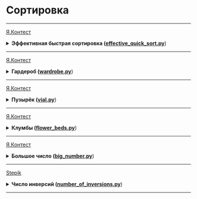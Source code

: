 # Сортировка

---
[Я.Контест](https://contest.yandex.ru/contest/24735/problems/B/)

<details>
<summary>
<b>Эффективная быстрая сортировка (<a href="effective_quick_sort.py">effective_quick_sort.py</a></b>)
</summary>

#### Условие

Тимофей решил организовать соревнование по спортивному программированию,
чтобы найти талантливых стажёров. Задачи подобраны, участники зарегистрированы,
тесты написаны. Осталось придумать, как в конце соревнования будет определяться победитель.
Каждый участник имеет уникальный логин. Когда соревнование закончится,
к нему будут привязаны два показателя: количество решённых задач Pi и размер штрафа Fi.
Штраф начисляется за неудачные попытки и время, затраченное на задачу.
Тимофей решил сортировать таблицу результатов следующим образом:
при сравнении двух участников выше будет идти тот, у которого решено больше задач.
При равенстве числа решённых задач первым идёт участник с меньшим штрафом.
Если же и штрафы совпадают, то первым будет тот,
у которого логин идёт раньше в алфавитном (лексикографическом) порядке.
Тимофей заказал толстовки для победителей и накануне поехал за ними в магазин. 
В своё отсутствие он поручил вам реализовать алгоритм быстрой сортировки (англ. quick sort) для
таблицы результатов. Так как Тимофей любит спортивное программирование 
и не любит зря расходовать оперативную память, то ваша реализация сортировки не может потреблять
O(n) дополнительной памяти для промежуточных данных (такая модификация быстрой сортировки называется "in-place").

#### Формат ввода

В первой строке задано число участников n, 1 ≤ n ≤ 100 000.
В каждой из следующих n строк задана информация про одного из участников.
i-й участник описывается тремя параметрами:
- уникальным логином (строкой из маленьких латинских букв длиной не более 20);
- числом решённых задач Pi;
- штрафом Fi;

Fi и Pi — целые числа, лежащие в диапазоне от 0 до 109. 

#### Формат вывода

Для отсортированного списка участников выведите по порядку их логины по одному в строке.

#### Пример

<table>
  <tbody>
  <tr>
    <td><b>Ввод</b></td>
    <td><b>Вывод</b></td>
  </tr>
  <tr>
    <td valign="top">5<br>alla 4 100<br>gena 6 1000<br>gosha 2 90<br>rita 2 90<br>timofey 4 80</td>
  <td valign="top">gena<br>timofey<br>alla<br>gosha<br>rita</td>
  </tr>
  </tbody>
</table>
<table>
  <tbody>
  <tr>
    <td><b>Ввод</b></td>
    <td><b>Вывод</b></td>
  </tr>
  <tr>
    <td valign="top">5<br>alla 0 0<br>gena 0 0<br>gosha 0 0<br>rita 0 0<br>timofey 0 0</td>
  <td valign="top">alla<br>gena<br>gosha<br>rita<br>timofey</td>
  </tr>
  </tbody>
</table>
</details>

---

[Я.Контест](https://contest.yandex.ru/contest/24734/problems/G/)

<details>
<summary>
<b>Гардероб (<a href="wardrobe.py">wardrobe.py</a></b>)
</summary>

#### Условие

Рита решила оставить у себя одежду только трёх цветов:
розового, жёлтого и малинового. После того как вещи других расцветок были убраны,
Рита захотела отсортировать свой новый гардероб по цветам.
Сначала должны идти вещи розового цвета, потом —– жёлтого, и в конце —– малинового.
Помогите Рите справиться с этой задачей.
Примечание: попробуйте решить задачу за один проход по массиву!


#### Формат ввода

В первой строке задано количество предметов в гардеробе: n –— оно не превосходит 1000000.
Во второй строке даётся массив, в котором указан цвет для каждого предмета.
Розовый цвет обозначен 0, жёлтый —– 1, малиновый –— 2. 

#### Формат вывода

Нужно вывести в строку через пробел цвета предметов в правильном порядке.

#### Пример

<table>
  <tbody>
  <tr>
    <td><b>Ввод</b></td>
    <td><b>Вывод</b></td>
  </tr>
  <tr>
    <td valign="top">7<br>0 2 1 2 0 0 1</td>
  <td valign="top">0 0 0 1 1 2 2</td>
  </tr>
  </tbody>
</table>
<table>
  <tbody>
  <tr>
    <td><b>Ввод</b></td>
    <td><b>Вывод</b></td>
  </tr>
  <tr>
    <td valign="top">5<br>2 1 2 0 1</td>
  <td valign="top">0 1 1 2 2</td>
  </tr>
  </tbody>
</table>
<table>
  <tbody>
  <tr>
    <td><b>Ввод</b></td>
    <td><b>Вывод</b></td>
  </tr>
  <tr>
    <td valign="top">6<br>2 1 1 2 0 2</td>
  <td valign="top">0 1 1 2 2 2</td>
  </tr>
  </tbody>
</table>
</details>

---

[Я.Контест](https://contest.yandex.ru/contest/24734/problems/J/)

<details>
<summary>
<b>Пузырёк (<a href="vial.py">vial.py</a></b>)
</summary>

#### Условие

Чтобы выбрать самый лучший алгоритм для решения задачи,
Гоша продолжил изучать разные сортировки. На очереди сортировка пузырьком — https://ru.wikipedia.org/wiki/Сортировка_пузырьком
Её алгоритм следующий (сортируем по неубыванию):

1. На каждой итерации проходим по массиву, поочередно сравнивая пары соседних элементов.
Если элемент на позиции i больше элемента на позиции i + 1, меняем их местами.
После первой итерации самый большой элемент всплывёт в конце массива.
2. Проходим по массиву, выполняя указанные действия до тех пор,
пока на очередной итерации не окажется, что обмены больше не нужны, то есть массив уже отсортирован. 
3. После не более чем n – 1 итераций выполнение алгоритма заканчивается,
так как на каждой итерации хотя бы один элемент оказывается на правильной позиции.
Помогите Гоше написать код алгоритма. 


#### Формат ввода

В первой строке на вход подаётся натуральное число n — длина массива, 2 ≤ n ≤ 1000.
Во второй строке через пробел записано n целых чисел.
Каждое из чисел по модулю не превосходит 1000.
Обратите внимание, что считывать нужно только 2 строки: значение n и входной массив. 

#### Формат вывода

После каждого прохода по массиву, на котором какие-то элементы меняются местами,
выводите его промежуточное состояние.
Таким образом, если сортировка завершена за k меняющих массив итераций,
то надо вывести k строк по n чисел в каждой — элементы массива после каждой из итераций.
Если массив был изначально отсортирован, то просто выведите его.


#### Пример

<table>
  <tbody>
  <tr>
    <td><b>Ввод</b></td>
    <td><b>Вывод</b></td>
  </tr>
  <tr>
    <td valign="top">5<br>4 3 9 2 1</td>
  <td valign="top">3 4 2 1 9<br>3 2 1 4 9<br>2 1 3 4 9<br>1 2 3 4 9</td>
  </tr>
  </tbody>
</table>
<table>
  <tbody>
  <tr>
    <td><b>Ввод</b></td>
    <td><b>Вывод</b></td>
  </tr>
  <tr>
    <td valign="top">5<br>12 8 9 10 11</td>
  <td valign="top">8 9 10 11 12<br></td>
  </tr>
  </tbody>
</table>
</details>

---

[Я.Контест](https://contest.yandex.ru/contest/24734/problems/N/)

<details>
<summary>
<b>Клумбы (<a href="flower_beds.py">flower_beds.py</a></b>)
</summary>

#### Условие

Алла захотела, чтобы у неё под окном были узкие клумбы с тюльпанам.
На схеме земельного участка клумбы обозначаются просто горизонтальными отрезками, 
лежащими на одной прямой. Для ландшафтных работ было нанято n садовников.
Каждый из них обрабатывал какой-то отрезок на схеме. Процесс был организован не очень хорошо,
иногда один и тот же отрезок или его часть могли быть обработаны сразу несколькими садовниками.
Таким образом, отрезки, обрабатываемые двумя разными садовниками,
сливаются в один. Непрерывный обработанный отрезок затем станет клумбой.
Нужно определить границы будущих клумб.
Рассмотрим примеры.
Пример 1:
Два одинаковых отрезка [7, 8] и [7, 8] сливаются в один,
но потом их накрывает отрезок [6, 10]. Таким образом,
имеем две клумбы с координатами [2,3] и [6,10].
Пример 2
Отрезки [2,3], [3, 4] и [3,4] сольются в один отрезок [2,4].
Отрезок [5,6] ни с кем не объединяется, добавляем его в ответ. 

#### Формат ввода

В первой строке задано количество садовников n. Число садовников не превосходит 100 000.
В следующих n строках через пробел записаны координаты клумб в формате:
start end, где start —– координата начала, end —– координата конца.
Оба числа целые, неотрицательные и не превосходят 107. start строго меньше, чем end. 

#### Формат вывода


Нужно вывести координаты каждой из получившихся клумб в отдельных строках.
Данные должны выводится в отсортированном порядке —– сначала клумбы с меньшими координатами,
затем —– с бОльшими. 


#### Пример

<table>
  <tbody>
  <tr>
    <td><b>Ввод</b></td>
    <td><b>Вывод</b></td>
  </tr>
  <tr>
    <td valign="top">4<br>7 8<br>7 8<br>2 3<br>6 10</td>
  <td valign="top">2 3<br>6 10</td>
  </tr>
  </tbody>
</table>
<table>
  <tbody>
  <tr>
    <td><b>Ввод</b></td>
    <td><b>Вывод</b></td>
  </tr>
  <tr>
    <td valign="top">4<br>2 3<br>5 6<br>3 4<br>3 4</td>
  <td valign="top">2 4<br>5 6</td>
  </tr>
  </tbody>
</table>
<table>
  <tbody>
  <tr>
    <td><b>Ввод</b></td>
    <td><b>Вывод</b></td>
  </tr>
  <tr>
    <td valign="top">6<br>1 3<br>3 5<br>4 6<br>5 6<br>2 4<br>7 10</td>
  <td valign="top">1 6<br>7 10</td>
  </tr>
  </tbody>
</table>
</details>

---

[Я.Контест](https://contest.yandex.ru/contest/24734/problems/H/)

<details>
<summary>
<b>Большое число (<a href="big_number.py">big_number.py</a></b>)
</summary>

#### Условие

Вечером ребята решили поиграть в игру «Большое число».
Даны числа. Нужно определить, какое самое большое число можно из них составить. 

#### Формат ввода

В первой строке записано n — количество чисел. Оно не превосходит 100.
Во второй строке через пробел записаны n неотрицательных чисел,
каждое из которых не превосходит 1000. 

#### Формат вывода

Нужно вывести самое большое число, которое можно составить из данных чисел.

#### Пример

<table>
  <tbody>
  <tr>
    <td><b>Ввод</b></td>
    <td><b>Вывод</b></td>
  </tr>
  <tr>
    <td valign="top">3<br>15 56 2</td>
  <td valign="top">56215</td>
  </tr>
  </tbody>
</table>
<table>
  <tbody>
  <tr>
    <td><b>Ввод</b></td>
    <td><b>Вывод</b></td>
  </tr>
  <tr>
    <td valign="top">3<br>1 783 2</td>
  <td valign="top">78321</td>
  </tr>
  </tbody>
</table>
<table>
  <tbody>
  <tr>
    <td><b>Ввод</b></td>
    <td><b>Вывод</b></td>
  </tr>
  <tr>
    <td valign="top">5<br>2 4 5 2 10</td>
  <td valign="top">542210</td>
  </tr>
  </tbody>
</table>
</details>

---

[Stepik](https://stepik.org/lesson/13248/step/5)

<details>
<summary>
<b>Число инверсий (<a href="number_of_inversions.py">number_of_inversions.py</a></b>)
</summary>

#### Условие

Первая строка содержит число 1 ≤ n ≤ 10^5,
вторая — массив A[1…n], содержащий натуральные числа,
не превосходящие 10^9. Необходимо посчитать число пар индексов 1 ≤ i < j ≤ n,
для которых A[i]>A[j]. (Такая пара элементов называется инверсией массива.
Количество инверсий в массиве является в некотором смысле его мерой неупорядоченности:
например, в упорядоченном по неубыванию массиве инверсий нет вообще,
а в массиве, упорядоченном по убыванию, инверсию образуют каждые два элемента.)

#### Формат ввода

#### Формат вывода

#### Пример

<table>
  <tbody>
  <tr>
    <td><b>Ввод</b></td>
    <td><b>Вывод</b></td>
  </tr>
  <tr>
    <td valign="top">5<br>2 3 9 2 9</td>
    <td valign="top">2</td>
  </tr>
  </tbody>
</table>
</details>

---

